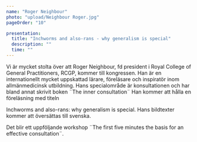 ```yaml
---
name: "Roger Neighbour"
photo: "upload/Neighbour Roger.jpg"
pageOrder: "10"

presentation:
  title: "Inchworms and also-rans - why generalism is special"
  description: ""
  time: ""
---
```


Vi är mycket stolta över att Roger Neighbour, fd president i Royal College of General Practitioners, RCGP, kommer till kongressen. Han är en internationellt mycket uppskattad lärare, föreläsare och inspiratör inom allmänmedicinsk utbildning. Hans specialområde är konsultationen och har bland annat skrivit boken ¨The inner consultation¨ 
Han kommer att hålla en föreläsning med titeln

Inchworms and also-rans: why generalism is special. Hans bildtexter kommer att översättas till svenska. 

Det blir ett uppföljande workshop 
¨The first five minutes the basis for an effective consultation¨.